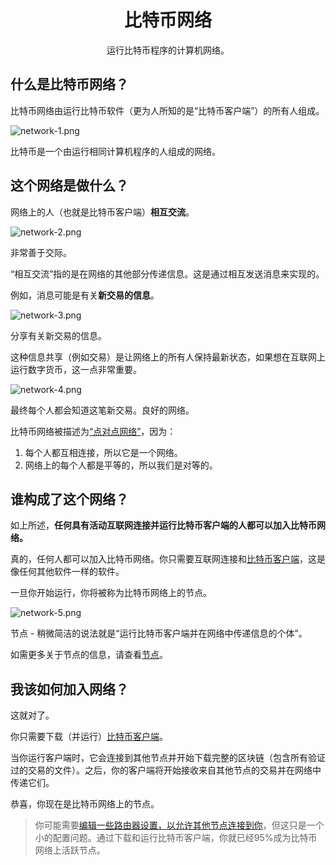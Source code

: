 # <center>比特币网络</center>
<center>运行比特币程序的计算机网络。</center>

## 什么是比特币网络？

比特币网络由运行比特币软件（更为人所知的是“比特币客户端”）的所有人组成。

![network-1.png](img/network-1.png)  

比特币是一个由运行相同计算机程序的人组成的网络。

## 这个网络是做什么？
网络上的人（也就是比特币客户端）**相互交流**。  

![network-2.png](img/network-2.png)  

非常善于交际。

“相互交流”指的是在网络的其他部分传递信息。这是通过相互发送消息来实现的。

例如，消息可能是有关**新交易的信息**。  

![network-3.png](img/network-3.png)  

分享有关新交易的信息。

这种信息共享（例如交易）是让网络上的所有人保持最新状态，如果想在互联网上运行数字货币，这一点非常重要。

![network-4.png](img/network-4.png)  

最终每个人都会知道这笔新交易。良好的网络。

比特币网络被描述为[“点对点网络”](https://en.wikipedia.org/wiki/Peer-to-peer)，因为：

1. 每个人都互相连接，所以它是一个网络。
2. 网络上的每个人都是平等的，所以我们是对等的。

## 谁构成了这个网络？
如上所述，**任何具有活动互联网连接并运行比特币客户端的人都可以加入比特币网络。**

真的，任何人都可以加入比特币网络。你只需要互联网连接和[比特币客户端](https://bitcoin.org/en/download)，这是像任何其他软件一样的软件。

一旦你开始运行，你将被称为比特币网络上的节点。  

![network-5.png](img/network-5.png)  

节点 - 稍微简洁的说法就是“运行比特币客户端并在网络中传递信息的个体”。

如需更多关于节点的信息，请查看[节点](../1.Network/Nodes/Nodes.md)。

## 我该如何加入网络？
这就对了。

你只需要下载（并运行）[比特币客户端](https://bitcoin.org/en/download)。

当你运行客户端时，它会连接到其他节点并开始下载完整的区块链（包含所有验证过的交易的文件）。之后，你的客户端将开始接收来自其他节点的交易并在网络中传递它们。

恭喜，你现在是比特币网络上的节点。

>你可能需要[编辑一些路由器设置，以允许其他节点连接到你](https://bitcoin.org/en/full-node#gui-peer-info)，但这只是一个小的配置问题。通过下载和运行比特币客户端，你就已经95%成为比特币网络上活跃节点。